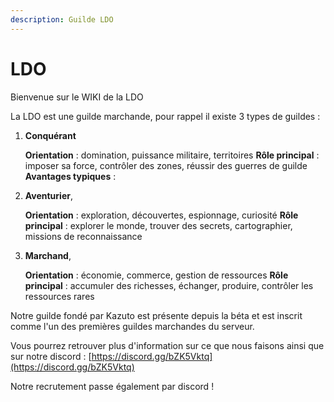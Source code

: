```yaml
---
description: Guilde LDO
---
```


# LDO

Bienvenue sur le WIKI de la LDO

La LDO est une guilde marchande, pour rappel il existe 3 types de guildes :&#x20;

1.  **Conquérant**

    **Orientation** : domination, puissance militaire, territoires **Rôle principal** : imposer sa force, contrôler des zones, réussir des guerres de guilde **Avantages typiques** :


2.  **Aventurier**,

    **Orientation** : exploration, découvertes, espionnage, curiosité **Rôle principal** : explorer le monde, trouver des secrets, cartographier, missions de reconnaissance



3.  **Marchand**,

    **Orientation** : économie, commerce, gestion de ressources **Rôle principal** : accumuler des richesses, échanger, produire, contrôler les ressources rares

Notre guilde fondé par Kazuto est présente depuis la béta et est inscrit comme l'un des premières guildes marchandes du serveur.

Vous pourrez retrouver plus d'information sur ce que nous faisons ainsi que sur notre discord : [https://discord.gg/bZK5Vktq](https://discord.gg/bZK5Vktq)

Notre recrutement passe également par discord !

